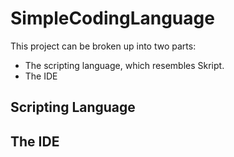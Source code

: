 # SimpleCodingLanguage

This project can be broken up into two parts:
 * The scripting language, which resembles Skript.
 * The IDE
 
## Scripting Language
 
 ## The IDE
